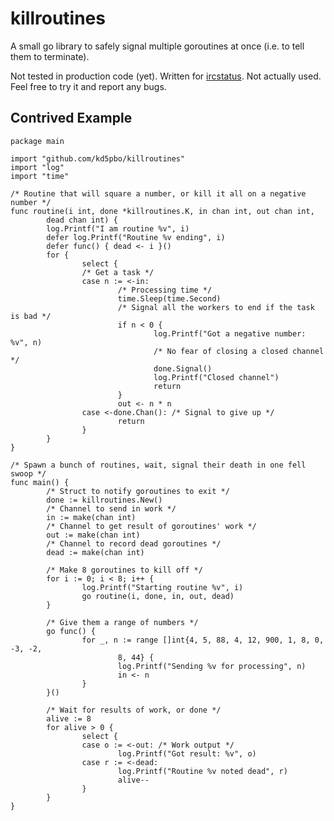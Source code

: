 killroutines
============

A small go library to safely signal multiple goroutines at once (i.e. to tell
them to terminate).

Not tested in production code (yet).
Written for [ircstatus](https://github.com/kd5pbo/ircstatus "ircstatus repo").
Not actually used.  Feel free to try it and report any bugs.

Contrived Example
-----------------
    package main
    
    import "github.com/kd5pbo/killroutines"
    import "log"
    import "time"
    
    /* Routine that will square a number, or kill it all on a negative number */
    func routine(i int, done *killroutines.K, in chan int, out chan int,
            dead chan int) {
            log.Printf("I am routine %v", i)
            defer log.Printf("Routine %v ending", i)
            defer func() { dead <- i }()
            for {
                    select {
                    /* Get a task */
                    case n := <-in:
                            /* Processing time */
                            time.Sleep(time.Second)
                            /* Signal all the workers to end if the task is bad */
                            if n < 0 {
                                    log.Printf("Got a negative number: %v", n)
                                    /* No fear of closing a closed channel */
                                    done.Signal()
                                    log.Printf("Closed channel")
                                    return
                            }
                            out <- n * n
                    case <-done.Chan(): /* Signal to give up */
                            return
                    }
            }
    }
    
    /* Spawn a bunch of routines, wait, signal their death in one fell swoop */
    func main() {
            /* Struct to notify goroutines to exit */
            done := killroutines.New()
            /* Channel to send in work */
            in := make(chan int)
            /* Channel to get result of goroutines' work */
            out := make(chan int)
            /* Channel to record dead goroutines */
            dead := make(chan int)
    
            /* Make 8 goroutines to kill off */
            for i := 0; i < 8; i++ {
                    log.Printf("Starting routine %v", i)
                    go routine(i, done, in, out, dead)
            }
    
            /* Give them a range of numbers */
            go func() {
                    for _, n := range []int{4, 5, 88, 4, 12, 900, 1, 8, 0, -3, -2,
                            8, 44} {
                            log.Printf("Sending %v for processing", n)
                            in <- n
                    }
            }()
    
            /* Wait for results of work, or done */
            alive := 8
            for alive > 0 {
                    select {
                    case o := <-out: /* Work output */
                            log.Printf("Got result: %v", o)
                    case r := <-dead:
                            log.Printf("Routine %v noted dead", r)
                            alive--
                    }
            }
    }
